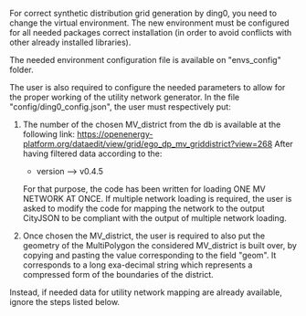 For correct synthetic distribution grid generation by ding0, you need to change the virtual environment.
The new environment must be configured for all needed packages correct installation (in order to avoid conflicts with other already installed libraries).

The needed environment configuration file is available on "envs_config" folder.

The user is also required to configure the needed parameters to allow for the proper working of the utility network generator.
In the file "config/ding0_config.json", the user must respectively put:
1) The number of the chosen MV_district from the db is available at the following link:
    https://openenergy-platform.org/dataedit/view/grid/ego_dp_mv_griddistrict?view=268
    After having filtered data according to the:
    - version --> v0.4.5
    
    For that purpose, the code has been written for loading ONE MV NETWORK AT ONCE. 
    If multiple network loading is required, the user is asked to modify the code for mapping the network to the output CityJSON to be compliant with the output of multiple network loading.
2) Once chosen the MV_district, the user is required to also put the geometry of the MultiPolygon the considered MV_district is built over, by copying and pasting the value corresponding to the field "geom".
It corresponds to a long exa-decimal string which represents a compressed form of the boundaries of the district. 

Instead, if needed data for utility network mapping are already available, ignore the steps listed below.